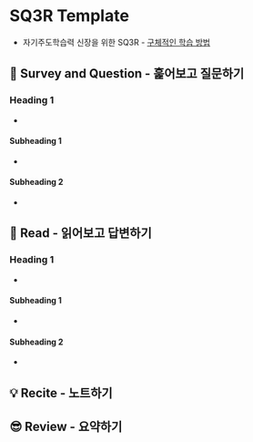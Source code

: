 # SQ3R Template
* 자기주도학습력 신장을 위한 SQ3R - [구체적인 학습 방법](https://m.blog.naver.com/PostView.naver?isHttpsRedirect=true&blogId=lmajo2000&logNo=140201059426)

## 🔎 Survey and Question - 훑어보고 질문하기

### Heading 1
* 

#### Subheading 1
* 

#### Subheading 2
* 

## 📝 Read - 읽어보고 답변하기

### Heading 1
* 

#### Subheading 1
* 

#### Subheading 2
* 

## 💡 Recite - 노트하기

## 😎 Review - 요약하기